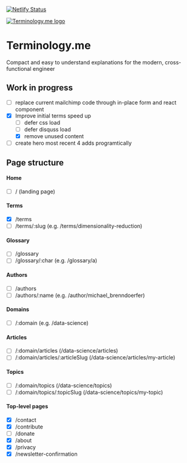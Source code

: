 [![Netlify Status](https://api.netlify.com/api/v1/badges/ff02baee-522e-456e-a7fc-242739914b60/deploy-status)](https://app.netlify.com/sites/determined-fermat-3be022/deploys)

[![Terminology.me logo](https://terminology.me/logo.png)](https://terminology.me)

# Terminology.me

Compact and easy to understand explanations for the modern, cross-functional engineer

## Work in progress

- [ ] replace current mailchimp code through in-place form and react component
- [x] Improve initial terms speed up
  - [ ] defer css load
  - [ ] defer disquss load
  - [x] remove unused content
- [ ] create hero most recent 4 adds programtically

## Page structure

#### Home

- [ ] / (landing page)

#### Terms

- [x] /terms
- [ ] /terms/:slug (e.g. /terms/dimensionality-reduction)

#### Glossary

- [ ] /glossary
- [ ] /glossary/:char (e.g. /glossary/a)

#### Authors

- [ ] /authors
- [ ] /authors/:name (e.g. /author/michael_brenndoerfer)

#### Domains

- [ ] /:domain (e.g. /data-science)

#### Articles

- [ ] /:domain/articles (/data-science/articles)
- [ ] /:domain/articles/:articleSlug (/data-science/articles/my-article)

#### Topics

- [ ] /:domain/topics (/data-science/topics)
- [ ] /:domain/topics/:topicSlug (/data-science/topics/my-topic)

#### Top-level pages

- [x] /contact
- [x] /contribute
- [ ] /donate
- [x] /about
- [x] /privacy
- [x] /newsletter-confirmation
